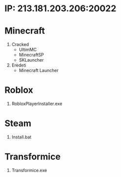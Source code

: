 # IP: 213.181.203.206:20022
# Minecraft
1. Cracked
   - UltimMC
   - MinecraftSP
   - SKLauncher
2. Eredeti
   - Minecraft Launcher

# Roblox
1. RobloxPlayerInstaller.exe

# Steam
1. Install.bat

# Transformice
1. Transformice.exe

